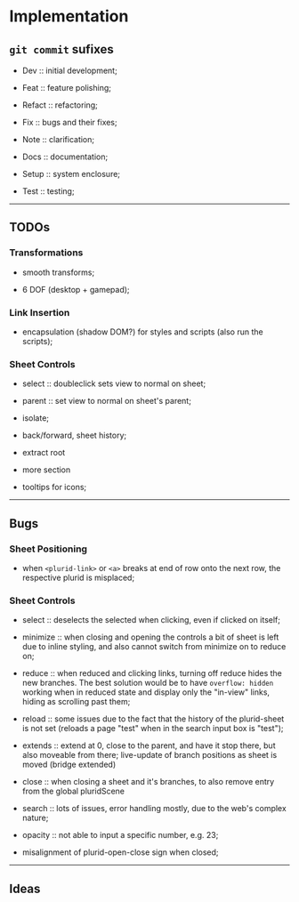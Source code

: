 <link rel="stylesheet" type="text/css" href="style.css">


# Implementation


## `git commit` sufixes

+ Dev :: initial development;

+ Feat :: feature polishing;

+ Refact :: refactoring;

+ Fix :: bugs and their fixes;

+ Note :: clarification;

+ Docs :: documentation;

+ Setup :: system enclosure;

+ Test :: testing;

---

## TODOs

### Transformations

+ smooth transforms;

+ 6 DOF (desktop + gamepad);


### Link Insertion

+ encapsulation (shadow DOM?) for styles and scripts (also run the scripts);


### Sheet Controls

+ select :: doubleclick sets view to normal on sheet;

+ parent :: set view to normal on sheet's parent;

+ isolate;

+ back/forward, sheet history;

+ extract root

+ more section

+ tooltips for icons;


---


## Bugs


### Sheet Positioning

+ when `<plurid-link>` or `<a>` breaks at end of row onto the next row, the respective plurid is misplaced;


### Sheet Controls

+ select :: deselects the selected <plurid-root> when clicking, even if clicked on itself;

+ minimize :: when closing and opening the controls a bit of sheet is left due to inline styling, and also cannot switch from minimize on to reduce on;

+ reduce :: when reduced and clicking links, turning off reduce hides the new branches. The best solution would be to have `overflow: hidden` working when in reduced state and display only the "in-view" links, hiding as scrolling past them;

+ reload :: some issues due to the fact that the history of the plurid-sheet is not set (reloads a page "test" when in the search input box is "test");

+ extends :: extend at 0, close to the parent, and have it stop there, but also moveable from there; live-update of branch positions as sheet is moved (bridge extended)

+ close :: when closing a sheet and it's branches, to also remove entry from the global pluridScene

+ search :: lots of issues, error handling mostly, due to the web's complex nature;

+ opacity :: not able to input a specific number, e.g. 23;

+ misalignment of plurid-open-close sign when closed;



---

## Ideas
